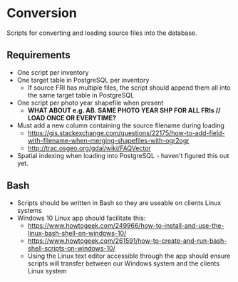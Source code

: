# Conversion
Scripts for converting and loading source files into the database.

## Requirements
* One script per inventory
* One target table in PostgreSQL per inventory
  * If source FRI has multiple files, the script should append them all into the same target table in PostgreSQL
* One script per photo year shapefile when present 
  * **WHAT ABOUT e.g. AB. SAME PHOTO YEAR SHP FOR ALL FRIs // LOAD ONCE OR EVERYTIME?**
* Must add a new column containing the source filename during loading
  * https://gis.stackexchange.com/questions/22175/how-to-add-field-with-filename-when-merging-shapefiles-with-ogr2ogr
  * http://trac.osgeo.org/gdal/wiki/FAQVector
* Spatial indexing when loading into PostgreSQL - haven't figured this out yet.

## Bash
* Scripts should be written in Bash so they are useable on clients Linux systems
* Windows 10 Linux app should facilitate this:
  * https://www.howtogeek.com/249966/how-to-install-and-use-the-linux-bash-shell-on-windows-10/
  * https://www.howtogeek.com/261591/how-to-create-and-run-bash-shell-scripts-on-windows-10/
  * Using the Linux text editor accessible through the app should ensure scripts will transfer between our Windows system and the clients Linux system
